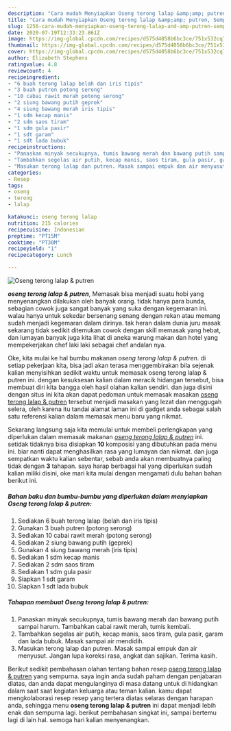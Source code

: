 ```yaml
---
description: "Cara mudah Menyiapkan Oseng terong lalap &amp;amp; putren, Sempurna"
title: "Cara mudah Menyiapkan Oseng terong lalap &amp;amp; putren, Sempurna"
slug: 1256-cara-mudah-menyiapkan-oseng-terong-lalap-and-amp-putren-sempurna
date: 2020-07-19T12:33:23.861Z
image: https://img-global.cpcdn.com/recipes/d575d4058b6bc3ce/751x532cq70/oseng-terong-lalap-putren-foto-resep-utama.jpg
thumbnail: https://img-global.cpcdn.com/recipes/d575d4058b6bc3ce/751x532cq70/oseng-terong-lalap-putren-foto-resep-utama.jpg
cover: https://img-global.cpcdn.com/recipes/d575d4058b6bc3ce/751x532cq70/oseng-terong-lalap-putren-foto-resep-utama.jpg
author: Elizabeth Stephens
ratingvalue: 4.8
reviewcount: 4
recipeingredient:
- "6 buah terong lalap belah dan iris tipis"
- "3 buah putren potong serong"
- "10 cabai rawit merah potong serong"
- "2 siung bawang putih geprek"
- "4 siung bawang merah iris tipis"
- "1 sdm kecap manis"
- "2 sdm saos tiram"
- "1 sdm gula pasir"
- "1 sdt garam"
- "1 sdt lada bubuk"
recipeinstructions:
- "Panaskan minyak secukupnya, tumis bawang merah dan bawang putih sampai harum. Tambahkan cabai rawit merah, tumis kembali."
- "Tambahkan segelas air putih, kecap manis, saos tiram, gula pasir, garam dan lada bubuk. Masak sampai air mendidih."
- "Masukan terong lalap dan putren. Masak sampai empuk dan air menyusut. Jangan lupa koreksi rasa, angkat dan sajikan. Terima kasih."
categories:
- Resep
tags:
- oseng
- terong
- lalap

katakunci: oseng terong lalap 
nutrition: 215 calories
recipecuisine: Indonesian
preptime: "PT15M"
cooktime: "PT30M"
recipeyield: "1"
recipecategory: Lunch

---
```



![Oseng terong lalap &amp; putren](https://img-global.cpcdn.com/recipes/d575d4058b6bc3ce/751x532cq70/oseng-terong-lalap-putren-foto-resep-utama.jpg)

<b><i>oseng terong lalap &amp; putren</i></b>, Memasak bisa menjadi suatu hobi yang menyenangkan dilakukan oleh banyak orang. tidak hanya para bunda, sebagian cowok juga sangat banyak yang suka dengan kegemaran ini. walau hanya untuk sekedar bersenang senang dengan rekan atau memang sudah menjadi kegemaran dalam dirinya. tak heran dalam dunia juru masak sekarang tidak sedikit ditemukan cowok dengan skill memasak yang hebat, dan lumayan banyak juga kita lihat di aneka warung makan dan hotel yang mempekerjakan chef laki laki sebagai chef andalan nya.



Oke, kita mulai ke hal bumbu makanan <i>oseng terong lalap &amp; putren</i>. di setiap pekerjaan kita, bisa jadi akan terasa menggembirakan bila sejenak kalian menyisihkan sedikit waktu untuk memasak oseng terong lalap &amp; putren ini. dengan kesuksesan kalian dalam meracik hidangan tersebut, bisa membuat diri kita bangga oleh hasil olahan kalian sendiri. dan juga disini dengan situs ini kita akan dapat pedoman untuk memasak masakan <u>oseng terong lalap &amp; putren</u> tersebut menjadi masakan yang lezat dan menggugah selera, oleh karena itu tandai alamat laman ini di gadget anda sebagai salah satu referensi kalian dalam memasak menu baru yang nikmat.


Sekarang langsung saja kita memulai untuk membeli perlengkapan yang diperlukan dalam memasak makanan <u><i>oseng terong lalap &amp; putren</i></u> ini. setidak tidaknya bisa disiapkan <b>10</b> komposisi yang dibutuhkan pada menu ini. biar nanti dapat menghasilkan rasa yang lumayan dan nikmat. dan juga sempatkan waktu kalian sebentar, sebab anda akan membuatnya paling tidak dengan <b>3</b> tahapan. saya harap berbagai hal yang diperlukan sudah kalian miliki disini, oke mari kita mulai dengan mengamati dulu bahan bahan berikut ini.

<!--inarticleads1-->

##### Bahan baku dan bumbu-bumbu yang diperlukan dalam menyiapkan Oseng terong lalap &amp; putren:

1. Sediakan 6 buah terong lalap (belah dan iris tipis)
1. Gunakan 3 buah putren (potong serong)
1. Sediakan 10 cabai rawit merah (potong serong)
1. Sediakan 2 siung bawang putih (geprek)
1. Gunakan 4 siung bawang merah (iris tipis)
1. Sediakan 1 sdm kecap manis
1. Sediakan 2 sdm saos tiram
1. Sediakan 1 sdm gula pasir
1. Siapkan 1 sdt garam
1. Siapkan 1 sdt lada bubuk




<!--inarticleads2-->

##### Tahapan membuat Oseng terong lalap &amp; putren:

1. Panaskan minyak secukupnya, tumis bawang merah dan bawang putih sampai harum. Tambahkan cabai rawit merah, tumis kembali.
1. Tambahkan segelas air putih, kecap manis, saos tiram, gula pasir, garam dan lada bubuk. Masak sampai air mendidih.
1. Masukan terong lalap dan putren. Masak sampai empuk dan air menyusut. Jangan lupa koreksi rasa, angkat dan sajikan. Terima kasih.




Berikut sedikit pembahasan olahan tentang bahan resep <u>oseng terong lalap &amp; putren</u> yang sempurna. saya ingin anda sudah paham dengan penjabaran diatas, dan anda dapat mengulanginya di masa datang untuk di hidangkan dalam saat saat kegiatan keluarga atau teman kalian. kamu dapat mengkolaborasi resep resep yang tertera diatas selaras dengan harapan anda, sehingga menu <b>oseng terong lalap &amp; putren</b> ini dapat menjadi lebih enak dan sempurna lagi. berikut pembahasan singkat ini, sampai bertemu lagi di lain hal. semoga hari kalian menyenangkan.
